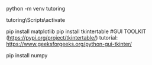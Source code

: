 python -m venv tutoring

tutoring\Scripts\activate


pip install matplotlib
pip install tkintertable #GUI TOOLKIT (https://pypi.org/project/tkintertable/)
tutorial:
https://www.geeksforgeeks.org/python-gui-tkinter/

pip install numpy